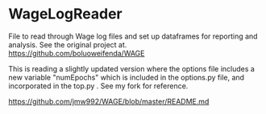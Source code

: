 # WageLogReader
File to read through Wage log files and set up dataframes for reporting and analysis.  See the original project at.
https://github.com/boluoweifenda/WAGE

This is reading a slightly updated version where the options file includes a new variable "numEpochs" which is included in the options.py file, and incorporated in the top.py .  See my fork for reference.

https://github.com/jmw992/WAGE/blob/master/README.md
